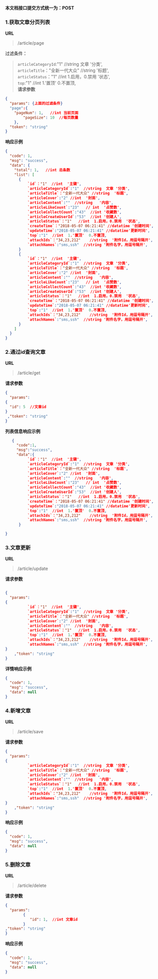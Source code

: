 
**本文档接口提交方式统一为：POST**

### 1.获取文章分页列表


**URL**
>/article/page

过滤条件：
>`articleCategoryId`:"1"  //string  文章 '分类',    <br/>
>`articleTitle`："全新一代大众" //string  '标题',     <br/>
>`articleStatus`："1"   //int  1.启用，0.禁用  '状态',   <br/>
>`top`:"1"  //int  1.'置顶'  0.不置顶,                  <br/>
**请求参数**
``` json
{
  "params": {上面的过滤条件}
  "page":{
	"pageNum": 1,   //int 当前页面
        "pageSize": 10  //每页数量
    },
  "token": "string"
}
```

**响应示例**
``` json
{
  "code": 1,
  "msg": "success",
  "data": {
    "total": 1,   //int 总条数
    "list": [
      {
          `id`："1"  //int  '主键',
		  `articleCategoryId`:"1"  //string  文章 '分类',
		  `articleTitle`："全新一代大众" //string  '标题',
		  `articleCover`:"2" //int  '封面',
		  `articleContent`:""  //string   '内容',
		  `articleLikeCount`:"23"   // int  '点赞数',
		  `articleCollectCount`:"43"  //int '收藏数',
		  `articleCreateUserId`:"53"  //int '创建人',
		  `articleStatus`："1"   //int  1.启用，0.禁用  '状态',
		  `createTime`："2018-05-07 06:21:41" //datatime '创建时间',
		  `updateTime`:"2018-05-07 06:21:41" //datatime'更新时间',
		  `top`:"1"  //int  1.'置顶'  0.不置顶,
		  `attachIds`："34,23,212"    //string  '附件Id，用逗号隔开',
		  `attachNames`:"sms,ssh"  //string '附件名字，用逗号隔开',
      }
      {
          `id`："1"  //int  '主键',
		  `articleCategoryId`:"1"  //string  文章 '分类',
		  `articleTitle`："全新一代大众" //string  '标题',
		  `articleCover`:"2" //int  '封面',
		  `articleContent`:""  //string   '内容',
		  `articleLikeCount`:"23"   // int  '点赞数',
		  `articleCollectCount`:"43"  //int '收藏数',
		  `articleCreateUserId`:"53"  //int '创建人',
		  `articleStatus`："1"   //int  1.启用，0.禁用  '状态',
		  `createTime`："2018-05-07 06:21:41" //datatime '创建时间',
		  `updateTime`:"2018-05-07 06:21:41" //datatime'更新时间',
		  `top`:"1"  //int  1.'置顶'  0.不置顶,
		  `attachIds`："34,23,212"    //string  '附件Id，用逗号隔开',
		  `attachNames`:"sms,ssh"  //string '附件名字，用逗号隔开',
      }
    ]
  }
}
```

### 2.通过id查询文章

**URL**
>/article/get

**请求参数**
``` json
{
  "params": 
{ 
  "id": 5  //文章id
}
 ,"token": "string"
}
```

**列表信息响应示例**
``` json
   {
     "code":1,
     "msg":"success",
     "data":{
          `id`："1"  //int  '主键',
		  `articleCategoryId`:"1"  //string  文章 '分类',
		  `articleTitle`："全新一代大众" //string  '标题',
		  `articleCover`:"2" //int  '封面',
		  `articleContent`:""  //string   '内容',
		  `articleLikeCount`:"23"   // int  '点赞数',
		  `articleCollectCount`:"43"  //int '收藏数',
		  `articleCreateUserId`:"53"  //int '创建人',
		  `articleStatus`："1"   //int  1.启用，0.禁用  '状态',
		  `createTime`："2018-05-07 06:21:41" //datatime '创建时间',
		  `updateTime`:"2018-05-07 06:21:41" //datatime'更新时间',
		  `top`:"1"  //int  1.'置顶'  0.不置顶,
		  `attachIds`："34,23,212"    //string  '附件Id，用逗号隔开',
		  `attachNames`:"sms,ssh"  //string '附件名字，用逗号隔开',
      }

}
```




### 3.文章更新
 
 **URL**
 >/article/update

**请求参数**
``` json

{
  "params": 
{ 
	      `id`："1"  //int  '主键',
		  `articleCategoryId`:"1"  //string  文章 '分类',
		  `articleTitle`："全新一代大众" //string  '标题',
		  `articleCover`:"2" //int  '封面',
		  `articleContent`:""  //string   '内容',
		  `articleStatus`："1"   //int  1.启用，0.禁用  '状态',
		  `top`:"1"  //int  1.'置顶'  0.不置顶,
		  `attachIds`："34,23,212"    //string  '附件Id，用逗号隔开',
		  `attachNames`:"sms,ssh"  //string '附件名字，用逗号隔开',
}
	,"token": "string"
}
```

**详情响应示例**
``` json
{
  "code": 1,
  "msg": "success",
  "data": null
}
```




### 4.新增文章
 
**URL**
>/article/save

**请求参数**
``` json
{
  "params": 
{
		  `articleCategoryId`:"1"  //string  文章 '分类',
		  `articleTitle`："全新一代大众" //string  '标题',
		  `articleCover`:"2" //int  '封面',
		  `articleContent`:""  //string   '内容',
		  `articleStatus`："1"   //int  1.启用，0.禁用  '状态',
		  `top`:"1"  //int  1.'置顶'  0.不置顶,
		  `attachIds`："34,23,212"    //string  '附件Id，用逗号隔开',
		  `attachNames`:"sms,ssh"  //string '附件名字，用逗号隔开',
}
	,"token": "string"
}
 ```

**响应示例**

``` json
{
  "code": 1,
  "msg": "success",
  "data": null
}
```


###  5.删除文章

**URL**

>/article/delete

**请求参数**

``` json
{
  "params": 
		{
		   "id": 1,  //int 文章id
		}
,"token": "string"
}
```

**响应示例**
``` json
{
  "code": 1,
  "msg": "success",
  "data": null
}
```

